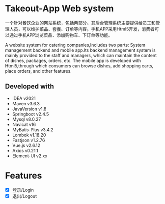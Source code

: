 # Takeout-App Web system

一个针对餐饮企业的网站系统，包括两部分。其后台管理系统主要提供给员工和管理人员，可以维护菜品、套餐、订单等内容。手机APP采用Html5开发，消费者可以通过手机APP浏览菜品、添加购物车、下订单等功能。

A website system for catering companies,Includes two parts: System management backend and mobile app.Its backend management system is mainly provided to the staff and managers, which can maintain the content of dishes, packages, orders, etc. The mobile app is developed with Html5,through which consumers can browse dishes, add shopping carts, place orders, and other features.
## Developed with

- IDEA v2021
- Maven v3.6.3
- JavaVersion v1.8
- Springboot v2.4.5
- Mysql v8.0.27
- Navicat v16
- MyBatis-Plus v3.4.2
- Lombok v1.18.20
- Fastjson v1.2.76
- Vue.js v2.6.12
- Axios v0.21.1
- Element-UI v2.xx

# Features

- [x] 登录/Login
- [x] 退出/Logout